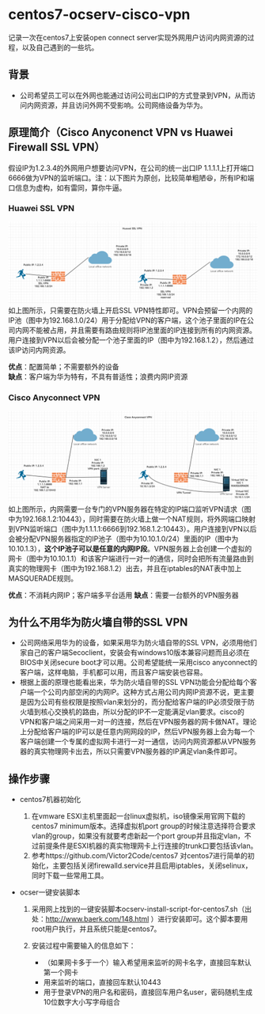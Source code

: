 # centos7-ocserv-cisco-vpn
记录一次在centos7上安装open connect server实现外网用户访问内网资源的过程，以及自己遇到的一些坑。

## 背景
* 公司希望员工可以在外网也能通过访问公司出口IP的方式登录到VPN，从而访问内网资源，并且访问外网不受影响。公司网络设备为华为。

## 原理简介（Cisco Anyconenct VPN vs Huawei Firewall SSL VPN）
假设IP为1.2.3.4的外网用户想要访问VPN，在公司的统一出口IP 1.1.1.1上打开端口6666做为VPN的监听端口。注：以下图片为原创，比较简单粗陋:laughing:，所有IP和端口信息为虚构，如有雷同，算你牛逼。
### Huawei SSL VPN
![Huawei](images/Huawei_VPN.png)
如上图所示，只需要在防火墙上开启SSL VPN特性即可。VPN会预留一个内网的IP池（图中为192.168.1.0/24）用于分配给VPN的客户端，这个池子里面的IP在公司内网不能被占用，并且需要有路由规则将IP池里面的IP连接到所有的内网资源。用户连接到VPN以后会被分配一个池子里面的IP（图中为192.168.1.2），然后通过该IP访问内网资源。

**优点**：配置简单；不需要额外的设备<br>
**缺点**：客户端为华为特有，不具有普适性；浪费内网IP资源

### Cisco Anyconnect VPN
![Cisco](images/Cisco_VPN.png)
如上图所示，内网需要一台专门的VPN服务器在特定的IP端口监听VPN请求（图中为192.168.1.2:10443），同时需要在防火墙上做一个NAT规则，将外网端口映射到VPN监听端口（图中为1.1.1.1:6666到192.168.1.2:10443）。用户连接到VPN以后会被分配VPN服务器指定的IP池子（图中为10.10.1.0/24）里面的IP（图中为10.10.1.3），**这个IP池子可以是任意的内网IP段**。VPN服务器上会创建一个虚拟的网卡（图中为10.10.1.1）和该客户端进行一对一的通信，同时会把所有流量路由到真实的物理网卡（图中为192.168.1.2）出去，并且在iptables的NAT表中加上MASQUERADE规则。

**优点**：不消耗内网IP；客户端多平台适用
**缺点**：需要一台额外的VPN服务器

## 为什么不用华为防火墙自带的SSL VPN
* 公司网络采用华为的设备，如果采用华为防火墙自带的SSL VPN，必须用他们家自己的客户端Secoclient，安装会有windows10版本兼容问题而且必须在BIOS中关闭secure boot才可以用。公司希望能统一采用cisco anyconnect的客户端，这样电脑，手机都可以用，而且客户端安装也容易。
* 根据上面的原理也能看出来，华为防火墙自带的SSL VPN功能会分配给每个客户端一个公司内部空闲的内网IP。这种方式占用公司内网IP资源不说，更主要是因为公司有些权限是按照vlan来划分的，而分配给客户端的IP必须受限于防火墙到核心交换机的路由，所以分配的IP不一定能满足vlan要求。cisco的VPN和客户端之间采用一对一的连接，然后在VPN服务器的网卡做NAT。理论上分配给客户端的IP可以是任意内网网段的IP，然后VPN服务器上会为每一个客户端创建一个专属的虚拟网卡进行一对一通信，访问内网资源都从VPN服务器的真实物理网卡出去，所以只需要VPN服务器的IP满足vlan条件即可。


## 操作步骤
* centos7机器初始化

  1. 在vmware ESXI主机里面起一台linux虚拟机，iso镜像采用官网下载的centos7 minimum版本。选择虚拟机port group的时候注意选择符合要求vlan的group，如果没有就要考虑新起一个port group并且指定vlan，不过前提条件是ESXI机器的真实物理网卡上行连接的trunk口要包括该vlan。
  2. 参考https://github.com/Victor2Code/centos7 对centos7进行简单的初始化，主要包括关闭firewalld.service并且启用iptables，关闭selinux，同时下载一些常用工具。
  
* ocser一键安装脚本

  1. 采用网上找到的一键安装脚本ocserv-install-script-for-centos7.sh（出处：http://www.baerk.com/148.html ）进行安装即可。这个脚本要用root用户执行，并且系统只能是centos7。
  2. 安装过程中需要输入的信息如下：

      * （如果网卡多于一个）输入希望用来监听的网卡名字，直接回车默认第一个网卡
      * 用来监听的端口，直接回车默认10443
      * 用于登录VPN的用户名和密码，直接回车用户名user，密码随机生成10位数字大小写字母组合
  
